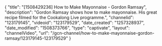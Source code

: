 {
    "title": "[1508429236] How to Make Mayonnaise - Gordon Ramsay",
    "description": "Gordon Ramsay shows how to make mayonnaise. His great recipe filmed for the Cookalong Live programme.",
    "channelid": "123179145",
    "videoid": "123179529",
    "date_created": "1257328937",
    "date_modified": "1508373766",
    "type": "captivate",
    "layout": "channelVideo",
    "url": "\/gcn-channel\/how-to-make-mayonnaise-gordon-ramsay\/123179145-123179529"
}